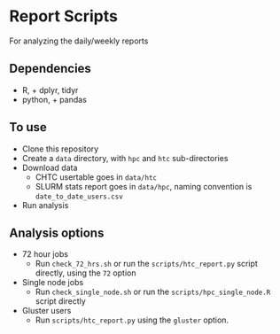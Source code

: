 # Report Scripts

For analyzing the daily/weekly reports

## Dependencies
* R, + dplyr, tidyr
* python, + pandas

## To use
* Clone this repository
* Create a `data` directory, with `hpc` and `htc` sub-directories
* Download data
    * CHTC usertable goes in `data/htc`
    * SLURM stats report goes in `data/hpc`, naming convention is `date_to_date_users.csv`
* Run analysis

## Analysis options
* 72 hour jobs
    * Run `check_72_hrs.sh` or run the `scripts/htc_report.py` script directly, using the `72` option
* Single node jobs
    * Run `check_single_node.sh` or run the `scripts/hpc_single_node.R` script directly
* Gluster users
    * Run `scripts/htc_report.py` using the `gluster` option.

